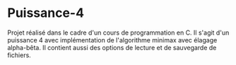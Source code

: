 # Puissance-4

Projet réalisé dans le cadre d'un cours de programmation en C. 
Il s'agit d'un puissance 4 avec implémentation de l'algorithme minimax avec élagage alpha-bêta.
Il contient aussi des options de lecture et de sauvegarde de fichiers.
